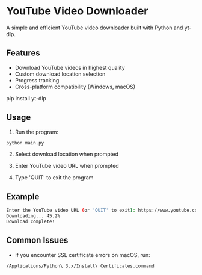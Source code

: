 # YouTube Video Downloader

A simple and efficient YouTube video downloader built with Python and yt-dlp.

## Features

- Download YouTube videos in highest quality
- Custom download location selection
- Progress tracking
- Cross-platform compatibility (Windows, macOS)

pip install yt-dlp

## Usage

1. Run the program:

```bash
python main.py
```

2. Select download location when prompted

3. Enter YouTube video URL when prompted

4. Type 'QUIT' to exit the program

## Example

```bash
Enter the YouTube video URL (or 'QUIT' to exit): https://www.youtube.com/watch?v=example
Downloading... 45.2%
Download complete!
```

## Common Issues

- If you encounter SSL certificate errors on macOS, run:

```bash
/Applications/Python\ 3.x/Install\ Certificates.command
```
